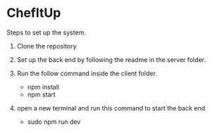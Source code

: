 # ChefItUp

Steps to set up the system.

1. Clone the repository

2. Set up the back end by following the readme in the server folder.

3. Run the follow command inside the client folder.

      - npm install
      - npm start
      
4. open a new terminal and run this command to start the back end

      - sudo npm run dev
